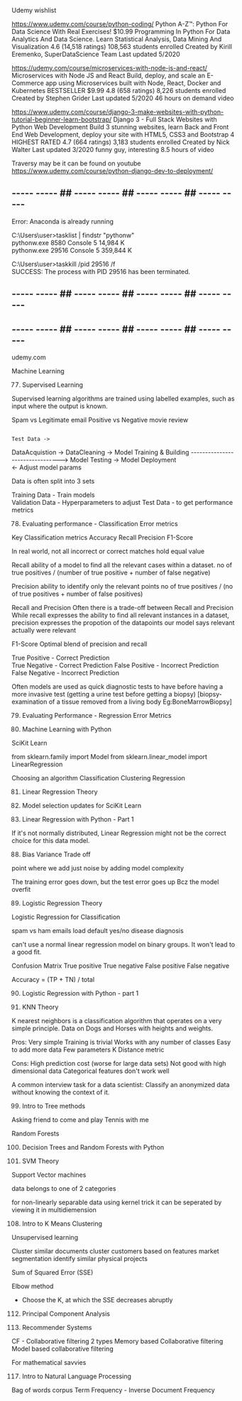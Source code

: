 
Udemy wishlist

https://www.udemy.com/course/python-coding/
Python A-Z™: Python For Data Science With Real Exercises!
$10.99
Programming In Python For Data Analytics And Data Science. Learn Statistical Analysis, Data Mining And Visualization
4.6 (14,518 ratings)
108,563 students enrolled
Created by Kirill Eremenko, SuperDataScience Team
Last updated 5/2020

https://udemy.com/course/microservices-with-node-js-and-react/
Microservices with Node JS and React
Build, deploy, and scale an E-Commerce app using Microservices built with Node, React, Docker and Kubernetes
BESTSELLER
$9.99
4.8 (658 ratings)
8,226 students enrolled
Created by Stephen Grider
Last updated 5/2020
46 hours on demand video

https://www.udemy.com/course/django-3-make-websites-with-python-tutorial-beginner-learn-bootstrap/
Django 3 - Full Stack Websites with Python Web Development
Build 3 stunning websites, learn Back and Front End Web Development, deploy your site with HTML5, CSS3 and Bootstrap 4
HIGHEST RATED
4.7 (664 ratings)
3,183 students enrolled
Created by Nick Walter
Last updated 3/2020
funny guy, interesting
8.5 hours of video




Traversy
may be it can be found on youtube
https://www.udemy.com/course/python-django-dev-to-deployment/

## ----- ----- ## ----- ----- ## ----- ----- ## ----- ----- ## 
Error: Anaconda is already running

C:\Users\user>tasklist | findstr "pythonw"                                                                              
pythonw.exe                   8580 Console                    5     14,984 K                                            
pythonw.exe                  29516 Console                    5    359,844 K  

C:\Users\user>taskkill /pid 29516 /f                                                                                    
SUCCESS: The process with PID 29516 has been terminated. 

## ----- ----- ## ----- ----- ## ----- ----- ## ----- ----- ## 


## ----- ----- ## ----- ----- ## ----- ----- ## ----- ----- ## 

udemy.com 

Machine Learning 

77. Supervised Learning 

Supervised learning algorithms are trained using labelled examples,
such as input where the output is known.

Spam vs Legitimate email 
Positive vs Negative movie review 

                                                                        Test Data ->
DataAcquistion -> DataCleaning -> Model Training & Building --------------------------------> Model Testing -> Model Deployment    
                                                                  <- Adjust model params

Data is often split into 3 sets 

Training Data       -   Train models  
Validation Data     -   Hyperparameters to adjust 
Test Data           -   to get performance metrics 


78. Evaluating performance - Classification Error metrics 

Key Classification metrics 
Accuracy 
Recall 
Precision 
F1-Score 

In real world,
not all incorrect or correct matches hold equal value 

Recall 
ability of a model to find all the relevant cases within a dataset.
no of true positives / (number of true positive + number of false negative)

Precision 
ability to identify only the relevant points 
no of true positives / (no of true positives + number of false positives)

Recall and Precision 
Often there is a trade-off between Recall and Precision 
While 
recall expresses the ability to find all relevant instances in a dataset,
precision expresses the propotion of the datapoints our model says relevant actually were relevant 

F1-Score 
Optimal blend of precision and recall 

True  Positive   - Correct   Prediction  
True  Negative   - Correct   Prediction 
False Positive   - Incorrect Prediction 
False Negative   - Incorrect Prediction 

Often models are used as quick diagnostic tests to have before having a more invasive test 
(getting a urine test before getting a biopsy)      [biopsy-examination of a tissue removed from a living body Eg:BoneMarrowBiopsy]

79. Evaluating Performance - Regression Error Metrics 

80. Machine Learning with Python 

SciKit Learn 

from sklearn.family import Model 
from sklearn.linear_model import LinearRegression 

Choosing an algorithm 
Classification 
Clustering 
Regression 

81. Linear Regression Theory 

82. Model selection updates for SciKit Learn 

83. Linear Regression with Python - Part 1 


If it's not normally distributed,
Linear Regression might not be the correct choice for this data model.


88. Bias Variance Trade off 

point where we add just noise 
by adding model complexity 

The  training error goes down, but the test error goes up 
Bcz the model overfit 

89. Logistic Regression Theory 

Logistic Regression for Classification 

spam vs ham emails 
load default yes/no 
disease diagnosis 

can't use a normal linear regression model on binary groups.
It won't lead to a good fit.

Confusion Matrix 
True positive 
True negative 
False positive 
False negative 

Accuracy = (TP + TN) / total 

90. Logistic Regression with Python - part 1 



95. KNN Theory

K nearest neighbors is a classification algorithm that operates on a very simple principle.
Data on Dogs and Horses with heights and weights.

Pros:
Very simple 
Training is trivial 
Works with any number of classes 
Easy to add more data 
Few parameters 
    K
    Distance metric 

Cons:
High prediction cost (worse for large data sets)
Not good with high dimensional data
Categorical features don't work well

A common interview task for a data scientist:
Classify an anonymized data without knowing the context of it.

 

99. Intro to Tree methods

Asking friend to come and play Tennis with me 

Random Forests 

100. Decision Trees and Random Forests with Python 

104. SVM Theory 

Support Vector machines 

data belongs to one of 2 categories

for non-linearly separable data 
using kernel trick it can be seperated 
by viewing it in multidiemension 


108. Intro to K Means Clustering

Unsupervised learning

Cluster similar documents
cluster customers based on features
market segmentation
identify similar physical projects 

Sum of Squared Error (SSE)

Elbow method 
- Choose the K,
    at which the SSE decreases abruptly

112. Principal Component Analysis

114. Recommender Systems

CF - Collaborative filtering
2 types 
Memory based Collaborative filtering
Model based collaborative filtering

For mathematical savvies 

117. Intro to Natural Language Processing

Bag of words
corpus
Term Frequency - Inverse Document Frequency






















